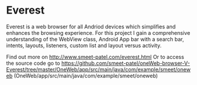 # Everest
Everest is a web browser for all Andriod devices which simplifies and enhances the browsing experience. 
For this project I gain a comprehensive understanding of the WebView class, Android App bar with a search bar, intents, layouts, listeners, custom list and layout versus activity.

Find out more on http://www.smeet-patel.com/everest.html
Or to access the source code go to https://github.com/smeet-patel/oneWeb-browser-V-Everest/tree/master/OneWeb/app/src/main/java/com/example/smeet/oneweb
(OneWeb/app/src/main/java/com/example/smeet/oneweb)
